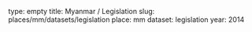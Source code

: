 type: empty
title: Myanmar / Legislation
slug: places/mm/datasets/legislation
place: mm
dataset: legislation
year: 2014
